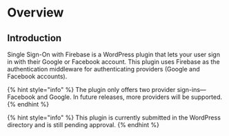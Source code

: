 # Overview

## Introduction

Single Sign-On with Firebase is a WordPress plugin that lets your user sign in with their Google or Facebook account.  This plugin uses Firebase as the authentication middleware for authenticating providers (Google and Facebook accounts).

{% hint style="info" %}
The plugin only offers two provider sign-ins— Facebook and Google. In future releases, more providers will be supported.
{% endhint %}

{% hint style="info" %}
This plugin is currently submitted in the WordPress directory and is still pending approval.
{% endhint %}
